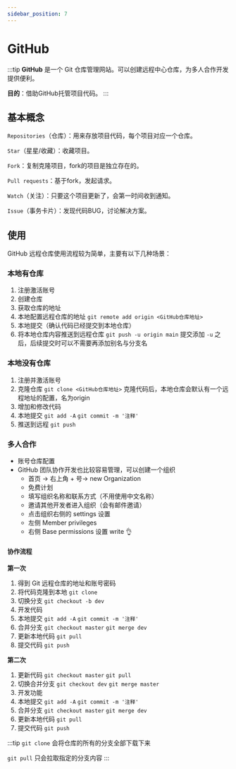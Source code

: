 ```yaml
---
sidebar_position: 7
---
```


# GitHub

:::tip
**GitHub** 是一个 Git 仓库管理网站。可以创建远程中心仓库，为多人合作开发提供便利。

**目的**：借助GitHub托管项目代码。
:::
## 基本概念

`Repositories`（仓库）：用来存放项目代码，每个项目对应一个仓库。

`Star`（星星/收藏）：收藏项目。

`Fork`：复制克隆项目，fork的项目是独立存在的。

`Pull requests`：基于fork，发起请求。

`Watch`（关注）：只要这个项目更新了，会第一时间收到通知。

`Issue`（事务卡片）：发现代码BUG，讨论解决方案。

## 使用

GitHub 远程仓库使用流程较为简单，主要有以下几种场景：

### 本地有仓库

1. 注册激活账号
2. 创建仓库
3. 获取仓库的地址
4. 本地配置远程仓库的地址 `git remote add origin <GitHub仓库地址>`
5. 本地提交（确认代码已经提交到本地仓库）
6. 将本地仓库内容推送到远程仓库 `git push -u origin main` 提交添加 `-u` 之后，后续提交时可以不需要再添加别名与分支名

### 本地没有仓库

1. 注册并激活账号
2. 克隆仓库 `git clone <GitHub仓库地址>` 克隆代码后，本地仓库会默认有一个远程地址的配置，名为origin
3. 增加和修改代码
4. 本地提交 `git add -A` `git commit -m '注释'`
5. 推送到远程 `git push`

### 多人合作

- 账号仓库配置
- GitHub 团队协作开发也比较容易管理，可以创建一个组织
    - 首页 -> 右上角 + 号-> new Organization
    - 免费计划
    - 填写组织名称和联系方式（不用使用中文名称）
    - 邀请其他开发者进入组织（会有邮件邀请）
    - 点击组织右侧的 settings 设置
    - 左侧 Member privileges
    - 右侧 Base permissions 设置 write 👌

#### 协作流程

**第一次**

1. 得到 Git 远程仓库的地址和账号密码
2. 将代码克隆到本地 `git clone`
3. 切换分支 `git checkout -b dev`
4. 开发代码
5. 本地提交 `git add -A` `git commit -m '注释'`
6. 合并分支 `git checkout master` `git merge dev`
7. 更新本地代码 `git pull`
8. 提交代码 `git push`

**第二次**

1. 更新代码 `git checkout master` `git pull`
2. 切换合并分支 `git checkout dev` `git merge master`
3. 开发功能
4. 本地提交 `git add -A` `git commit -m '注释'`
5. 合并分支 `git checkout master` `git merge dev`
6. 更新本地代码 `git pull`
7. 提交代码 `git push`

:::tip
`git clone` 会将仓库的所有的分支全部下载下来

`git pull` 只会拉取指定的分支内容
:::
